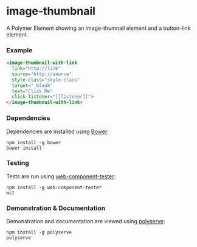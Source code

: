 # image-thumbnail

A Polymer Element showing an image-thumnail element and a button-link element.

### Example
```html
<image-thumbnail-with-link
  link="http://link"
  source="http://source"
  style-class="style-class"
  target="_blank"
  text="Click Me"
  click-listener="[[listener]]">
</image-thumbnail-with-link>
```

### Dependencies

Dependencies are installed using [Bower](http://bower.io/):

    npm install -g bower
    bower install

### Testing

Tests are run using [web-component-tester](https://github.com/Polymer/web-component-tester):

    npm install -g web-component-tester
    wct

### Demonstration & Documentation

Demonstration and documentation are viewed using [polyserve](https://github.com/PolymerLabs/polyserve):

    npm install -g polyserve
    polyserve


